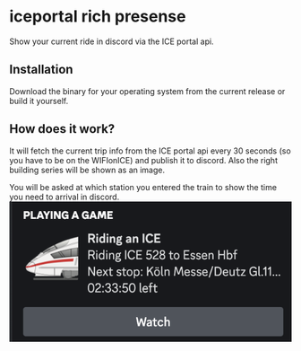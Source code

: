 # iceportal rich presense 
Show your current ride in discord via the ICE portal api.

## Installation

Download the binary for your operating system from the current release or build it yourself.

## How does it work?

It will fetch the current trip info from the ICE portal api every 30 seconds (so you have to be on the WIFIonICE) and publish it to discord. Also the right building series will be shown as an image.

You will be asked at which station you entered the train to show the time you need to arrival in discord.
![discord rich presense logo](./screenshots/discord.png)